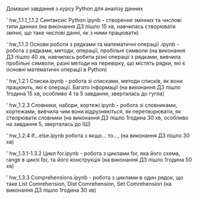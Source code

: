 Домашні завдання з курсу Python для аналізу данних

' hw_1.1.1_1.1.2 Синтаксис Python.ipynb - створення змінних та числові типи данних (на виконання ДЗ пішло 15 хв, навчилась створювати змінні, що таке числові данні, як з ними працювати)

' hw_1.1.3 Основи роботи з рядками та математичні операції .ipynb - робота з рядками, методи, операції, пробільні символи (на виконання ДЗ пішло 40 хв, навчилась робити різні операціі з рядками, вивчила пробільні символи, разні методи на перевірку, що містять рядки, які є основні математичні операції в Python)

' hw_1.2.1 Списки.ipynb - робота зі списками, методи списків, як вони працюють, які є операції. Багато інформації (на виконання ДЗ пішло 1година 15 хв, особливо 4 та 5 завдання, зверталась до гугла)

' hw_1.2.3 Словники, набори, кортежі.ipynb - робота зі словниками, кортежами, вивчила чим вони відрузняються, як перетворювати, як створювати словники (на виконання ДЗ пішло 1година 30 хв, особливо на завдання 5, зверталась до ІШ)

' hw_1.2.4 If...else.ipynb робота з якщо... то..., (на виконання ДЗ пішло 30 хв)

' hw_1.3.1-1.3.2 Цикл for.ipynb - робота з циклами for, яка його схема, range в циклі for, та його конструкція (на виконання ДЗ пішло 1година 50 хв)

' hw_1.3.3 Comprehensions.ipynb - робота з циклами в один рядок, що таке List Comrehension, Dist Comrehension, Set Comrehension (на виконання ДЗ пішло 1година 30 хв)

